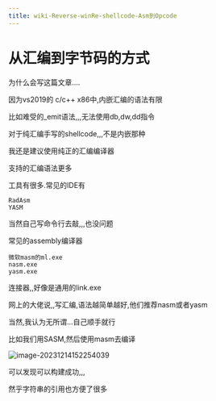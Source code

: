 ```yaml
---
title: wiki-Reverse-winRe-shellcode-Asm到Opcode
---
```

# 从汇编到字节码的方式





为什么会写这篇文章....

因为vs2019的 c/c++ x86中,内嵌汇编的语法有限

比如难受的_emit语法,,,无法使用db,dw,dd指令

对于纯汇编手写的shellcode,,,不是内嵌那种

我还是建议使用纯正的汇编编译器

支持的汇编语法更多



工具有很多.常见的IDE有

```
RadAsm
YASM
```

当然自己写命令行去敲,,,也没问题



常见的assembly编译器

```
微软masm的ml.exe
nasm.exe
yasm.exe
```

连接器,,好像是通用的link.exe



网上的大佬说,,写汇编,语法越简单越好,他们推荐nasm或者yasm

当然,我认为无所谓...自己顺手就行



比如我们用SASM,然后使用masm去编译

![image-20231214152254039](./img/image-20231214152254039.png)

可以发现可以构建成功,,,

然乎字符串的引用也方便了很多



